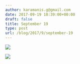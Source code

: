 ```yaml
---
author: karamanis.g@gmail.com
date: 2017-09-19 18:39:00+00:00
draft: false
title: September 19
type: post
url: /blog/2017/9/september-19
---
```




  
   ![](/images/2017-09-19-20179september-19/IMG_2285.jpg)

  

  
   ![](/images/2017-09-19-20179september-19/IMG_2287.jpg)

  


